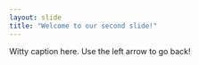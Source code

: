 ```yaml
---
layout: slide
title: "Welcome to our second slide!"
---
```

Witty caption here.
Use the left arrow to go back!

